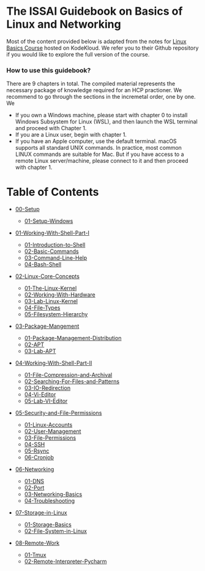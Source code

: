 # The ISSAI Guidebook on Basics of Linux and Networking

Most of the content provided below is adapted from the notes for [Linux Basics Course](https://github.com/kodekloudhub/linux-basics-course) hosted on KodeKloud. We refer you to their Github repository if you would like to explore the full version of the course.

### How to use this guidebook?
There are 9 chapters in total. The compiled material represents the necessary package of knowledge required for an HCP practioner. 
We recommend to go through the sections in the incremetal order, one by one. We

- If you own a Windows machine, please start with chapter 0 to install Windows Subsystem for Linux (WSL), and then launch the WSL terminal and proceed with Chapter 1. 
- If you are a Linux user, begin with chapter 1. 
- If you have an Apple computer, use the default terminal. macOS supports all standard UNIX commands. In practice, most common LINUX commands are suitable for Mac. But if you have access to a remote Linux server/machine, please connect to it and then proceed with chapter 1.

# Table of Contents

- [00-Setup](docs/00-Setup)
  
  - [01-Setup-Windows](docs/00-Setup/01-Windows.md)

- [01-Working-With-Shell-Part-I](docs/01-Working-With-Shell-Part-I)

  - [01-Introduction-to-Shell](docs/01-Working-With-Shell-Part-I/01-Introduction-to-Shell.md)
  - [02-Basic-Commands](docs/01-Working-With-Shell-Part-I/02-Basic-Commands.md)
  - [03-Command-Line-Help](docs/01-Working-With-Shell-Part-I/03-Command-Line-Help.md)
  - [04-Bash-Shell](docs/01-Working-With-Shell-Part-I/04-Bash-Shell.md)

- [02-Linux-Core-Concepts](docs/02-Linux-Core-Concepts)

  - [01-The-Linux-Kernel](docs/02-Linux-Core-Concepts/01-The-Linux-Kernel.md)
  - [02-Working-With-Hardware](docs/02-Linux-Core-Concepts/02-Working-with-hardware.md)
  - [03-Lab-Linux-Kernel](docs/02-Linux-Core-Concepts/03-Lab-Linux-Kernel.md)
  - [04-File-Types](docs/02-Linux-Core-Concepts/04-File-Types.md)
  - [05-Filesystem-Hierarchy](docs/02-Linux-Core-Concepts/05-Filesystem-Hierarchy.md)
  
- [03-Package-Mangement](docs/03-Package-Mangement)

  - [01-Package-Management-Distribution](docs/03-Package-Mangement/01-Package-Management-Distribution.md)
  - [02-APT](docs/03-Package-Mangement/02-APT.md)
  - [03-Lab-APT](docs/03-Package-Mangement/03-Lab-APT.md)


- [04-Working-With-Shell-Part-II](docs/04-Working-With-Shell-Part-II)

  - [01-File-Compression-and-Archival](docs/04-Working-With-Shell-Part-II/01-File-Compression-and-Archival.md)
  - [02-Searching-For-Files-and-Patterns](docs/04-Working-With-Shell-Part-II/02-Searching-for-files-and-patterns.md)
  - [03-IO-Redirection](docs/04-Working-With-Shell-Part-II/03-IO-Redirection.md)
  - [04-Vi-Editor](docs/04-Working-With-Shell-Part-II/04-Vi-Editor.md)
  - [05-Lab-VI-Editor](docs/04-Working-With-Shell-Part-II/05-Lab-VI-Editor.md)

- [05-Security-and-File-Permissions](docs/05-Security-and-File-Permissions)

  - [01-Linux-Accounts](docs/05-Security-and-File-Permissions/01-Linux-Accounts.md)
  - [02-User-Management](docs/05-Security-and-File-Permissions/02-User-Management.md)
  - [03-File-Permissions](docs/05-Security-and-File-Permissions/03-File-Permissions.md)
  - [04-SSH](docs/05-Security-and-File-Permissions/04-SSH.md)
  - [05-Rsync](docs/05-Security-and-File-Permissions/05-Rsync.md)
  - [06-Cronjob](docs/05-Security-and-File-Permissions/06-Cronjob.md)
  

- [06-Networking](docs/06-Networking)

  - [01-DNS](docs/06-Networking/01-DNS.md)
  - [02-Port](docs/06-Networking/02-Port.md)
  - [03-Networking-Basics](docs/06-Networking/03-Networking-Basics.md)
  - [04-Troubleshooting](docs/06-Networking/04-Troubleshooting.md)

- [07-Storage-in-Linux](docs/07-Storage-in-Linux)

  - [01-Storage-Basics](docs/07-Storage-in-Linux/01-Storage-Basics.md)
  - [02-File-System-in-Linux](docs/07-Storage-in-Linux/02-File-System-in-Linux.md)
  
- [08-Remote-Work](docs/08-Remote-Work)
  - [01-Tmux](docs/08-Remote-Work/01-Tmux.md)
  - [02-Remote-Interpreter-Pycharm](02-Remote-Interpreter-Pycharm.md)

